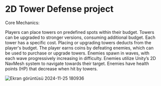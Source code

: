 # 2D Tower Defense project
Core Mechanics:

Players can place towers on predefined spots within their budget.
Towers can be upgraded to stronger versions, consuming additional budget.
Each tower has a specific cost. Placing or upgrading towers deducts from the player's budget.
The player earns coins by defeating enemies, which can be used to purchase or upgrade towers.
Enemies spawn in waves, with each wave progressively increasing in difficulty.
Enemies utilize Unity’s 2D NavMesh system to navigate towards their target.
Enemies have health points (HP) that decrease when hit by towers.


![Ekran görüntüsü 2024-11-25 180936](https://github.com/user-attachments/assets/c35d57dd-36a4-4b86-9c59-c2c11c1f80f4)
